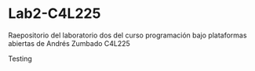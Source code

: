 # Lab2-C4L225
Raepositorio del laboratorio dos del curso programación bajo plataformas abiertas de Andrés Zumbado C4L225

Testing 
